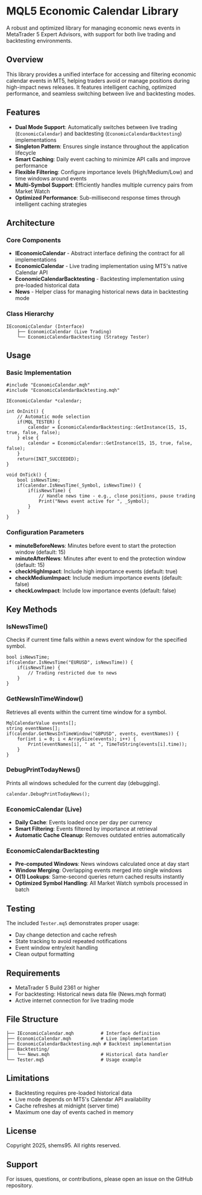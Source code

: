 # MQL5 Economic Calendar Library

A robust and optimized library for managing economic news events in MetaTrader 5 Expert Advisors, with support for both live trading and backtesting environments.

## Overview

This library provides a unified interface for accessing and filtering economic calendar events in MT5, helping traders avoid or manage positions during high-impact news releases. It features intelligent caching, optimized performance, and seamless switching between live and backtesting modes.

## Features

- **Dual Mode Support**: Automatically switches between live trading (`EconomicCalendar`) and backtesting (`EconomicCalendarBacktesting`) implementations
- **Singleton Pattern**: Ensures single instance throughout the application lifecycle
- **Smart Caching**: Daily event caching to minimize API calls and improve performance
- **Flexible Filtering**: Configure importance levels (High/Medium/Low) and time windows around events
- **Multi-Symbol Support**: Efficiently handles multiple currency pairs from Market Watch
- **Optimized Performance**: Sub-millisecond response times through intelligent caching strategies

## Architecture

### Core Components

- **IEconomicCalendar** - Abstract interface defining the contract for all implementations
- **EconomicCalendar** - Live trading implementation using MT5's native Calendar API
- **EconomicCalendarBacktesting** - Backtesting implementation using pre-loaded historical data
- **News** - Helper class for managing historical news data in backtesting mode

### Class Hierarchy
```
IEconomicCalendar (Interface)
    ├── EconomicCalendar (Live Trading)
    └── EconomicCalendarBacktesting (Strategy Tester)
```

## Usage

### Basic Implementation

```mql5
#include "EconomicCalendar.mqh"
#include "EconomicCalendarBacktesting.mqh"

IEconomicCalendar *calendar;

int OnInit() {
    // Automatic mode selection
    if(MQL_TESTER) {
        calendar = EconomicCalendarBacktesting::GetInstance(15, 15, true, false, false);
    } else {
        calendar = EconomicCalendar::GetInstance(15, 15, true, false, false);
    }
    return(INIT_SUCCEEDED);
}

void OnTick() {
    bool isNewsTime;
    if(calendar.IsNewsTime(_Symbol, isNewsTime)) {
        if(isNewsTime) {
            // Handle news time - e.g., close positions, pause trading
            Print("News event active for ", _Symbol);
        }
    }
}
```

### Configuration Parameters

- **minuteBeforeNews**: Minutes before event to start the protection window (default: 15)
- **minuteAfterNews**: Minutes after event to end the protection window (default: 15)
- **checkHighImpact**: Include high importance events (default: true)
- **checkMediumImpact**: Include medium importance events (default: false)
- **checkLowImpact**: Include low importance events (default: false)

## Key Methods

### IsNewsTime()
Checks if current time falls within a news event window for the specified symbol.

```mql5
bool isNewsTime;
if(calendar.IsNewsTime("EURUSD", isNewsTime)) {
    if(isNewsTime) {
        // Trading restricted due to news
    }
}
```

### GetNewsInTimeWindow()
Retrieves all events within the current time window for a symbol.

```mql5
MqlCalendarValue events[];
string eventNames[];
if(calendar.GetNewsInTimeWindow("GBPUSD", events, eventNames)) {
    for(int i = 0; i < ArraySize(events); i++) {
        Print(eventNames[i], " at ", TimeToString(events[i].time));
    }
}
```

### DebugPrintTodayNews()
Prints all windows scheduled for the current day (debugging).

```mql5
calendar.DebugPrintTodayNews();
```

### EconomicCalendar (Live)

- **Daily Cache**: Events loaded once per day per currency
- **Smart Filtering**: Events filtered by importance at retrieval
- **Automatic Cache Cleanup**: Removes outdated entries automatically

### EconomicCalendarBacktesting

- **Pre-computed Windows**: News windows calculated once at day start
- **Window Merging**: Overlapping events merged into single windows
- **O(1) Lookups**: Same-second queries return cached results instantly
- **Optimized Symbol Handling**: All Market Watch symbols processed in batch

## Testing

The included `Tester.mq5` demonstrates proper usage:

- Day change detection and cache refresh
- State tracking to avoid repeated notifications
- Event window entry/exit handling
- Clean output formatting

## Requirements

- MetaTrader 5 Build 2361 or higher
- For backtesting: Historical news data file (News.mqh format)
- Active internet connection for live trading mode

## File Structure

```
├── IEconomicCalendar.mqh          # Interface definition
├── EconomicCalendar.mqh           # Live implementation
├── EconomicCalendarBacktesting.mqh # Backtest implementation
├── Backtesting/
│   └── News.mqh                   # Historical data handler
└── Tester.mq5                     # Usage example
```


## Limitations

- Backtesting requires pre-loaded historical data
- Live mode depends on MT5's Calendar API availability
- Cache refreshes at midnight (server time)
- Maximum one day of events cached in memory

## License

Copyright 2025, shems95. All rights reserved.

## Support

For issues, questions, or contributions, please open an issue on the GitHub repository.